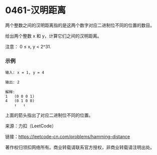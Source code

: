 # 0461-汉明距离

两个整数之间的汉明距离指的是这两个数字对应二进制位不同的位置的数目。

给出两个整数 x 和 y，计算它们之间的汉明距离。

注意：
0 ≤ x, y < 2^31.

### 示例

    输入: x = 1, y = 4

    输出: 2

    解释:
    1   (0 0 0 1)
    4   (0 1 0 0)
        ↑   ↑

上面的箭头指出了对应二进制位不同的位置。

来源：力扣（LeetCode）

链接：https://leetcode-cn.com/problems/hamming-distance

著作权归领扣网络所有。商业转载请联系官方授权，非商业转载请注明出处。